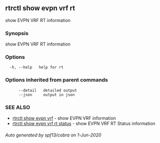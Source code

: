 ## rtrctl show evpn vrf rt

show EVPN VRF RT information

### Synopsis


show EVPN VRF RT information

### Options

```
  -h, --help   help for rt
```

### Options inherited from parent commands

```
      --detail   detailed output
      --json     output in json
```

### SEE ALSO
* [rtrctl show evpn vrf](rtrctl_show_evpn_vrf.md)	 - show EVPN VRF information
* [rtrctl show evpn vrf rt status](rtrctl_show_evpn_vrf_rt_status.md)	 - show EVPN VRF RT Status information

###### Auto generated by spf13/cobra on 1-Jun-2020
